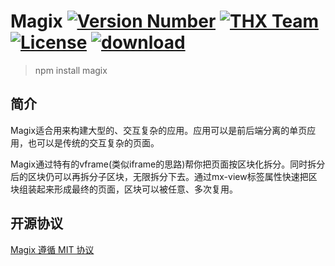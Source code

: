 ﻿# Magix [![Version Number](https://img.shields.io/npm/v/magix.svg)](https://github.com/thx/magix/ "Version Number") [![THX Team](https://img.shields.io/badge/team-THX-green.svg)](https://thx.github.io/ "THX Team") [![License](https://img.shields.io/badge/license-MIT-orange.svg)](https://opensource.org/licenses/MIT "License") [![download](https://img.shields.io/npm/dm/magix.svg)](https://www.npmjs.com/package/magix "Downloads")

> npm install magix

##  简介

Magix适合用来构建大型的、交互复杂的应用。应用可以是前后端分离的单页应用，也可以是传统的交互复杂的页面。

Magix通过特有的vframe(类似iframe的思路)帮你把页面按区块化拆分。同时拆分后的区块仍可以再拆分子区块，无限拆分下去。通过mx-view标签属性快速把区块组装起来形成最终的页面，区块可以被任意、多次复用。


## 开源协议
[Magix 遵循 MIT 协议](https://opensource.org/licenses/MIT)